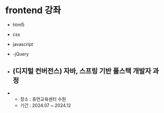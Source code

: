 #  frontend 강좌
- html5
- css
- javascript
- -jQuery

- ## (디지털 컨버전스) 자바, 스프링 기반 풀스택 개발자 과정
- - 장소 : 휴먼교육센터 수원
  - 기간 : 2024.07 ~ 2024.12
